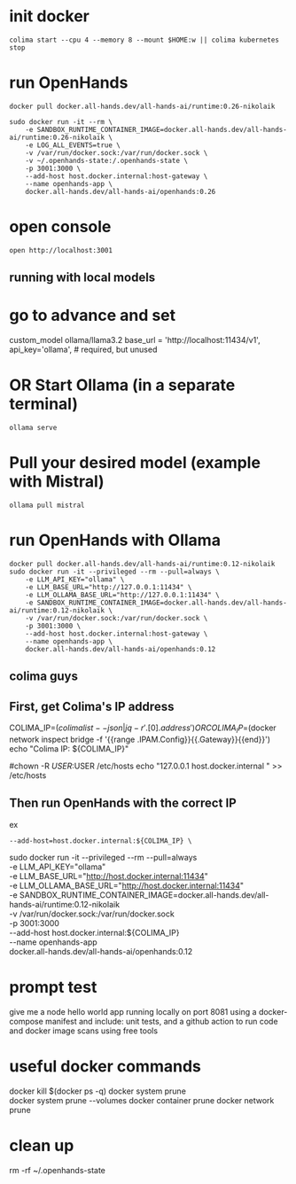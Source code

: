 # init docker
```
colima start --cpu 4 --memory 8 --mount $HOME:w || colima kubernetes stop
```

# run OpenHands
```
docker pull docker.all-hands.dev/all-hands-ai/runtime:0.26-nikolaik

sudo docker run -it --rm \
    -e SANDBOX_RUNTIME_CONTAINER_IMAGE=docker.all-hands.dev/all-hands-ai/runtime:0.26-nikolaik \
    -e LOG_ALL_EVENTS=true \
    -v /var/run/docker.sock:/var/run/docker.sock \
    -v ~/.openhands-state:/.openhands-state \
    -p 3001:3000 \
    --add-host host.docker.internal:host-gateway \
    --name openhands-app \
    docker.all-hands.dev/all-hands-ai/openhands:0.26
```
# open console
```
open http://localhost:3001
```

## running with local models
# go to advance and set
custom_model ollama/llama3.2
base_url = 'http://localhost:11434/v1',
api_key='ollama', # required, but unused

# OR Start Ollama (in a separate terminal)
```
ollama serve
```

# Pull your desired model (example with Mistral)
```
ollama pull mistral
```

# run OpenHands with Ollama
```
docker pull docker.all-hands.dev/all-hands-ai/runtime:0.12-nikolaik
sudo docker run -it --privileged --rm --pull=always \
    -e LLM_API_KEY="ollama" \
    -e LLM_BASE_URL="http://127.0.0.1:11434" \
    -e LLM_OLLAMA_BASE_URL="http://127.0.0.1:11434" \
    -e SANDBOX_RUNTIME_CONTAINER_IMAGE=docker.all-hands.dev/all-hands-ai/runtime:0.12-nikolaik \
    -v /var/run/docker.sock:/var/run/docker.sock \
    -p 3001:3000 \
    --add-host host.docker.internal:host-gateway \
    --name openhands-app \
    docker.all-hands.dev/all-hands-ai/openhands:0.12
```

## colima guys
## First, get Colima's IP address
COLIMA_IP=$(colima list --json | jq -r '.[0].address')
OR
COLIMA_IP=$(docker network inspect bridge -f '{{range .IPAM.Config}}{{.Gateway}}{{end}}')
echo "Colima IP: ${COLIMA_IP}"

#chown -R $USER:$USER /etc/hosts
echo "127.0.0.1   host.docker.internal " >> /etc/hosts

## Then run OpenHands with the correct IP
ex

    --add-host=host.docker.internal:${COLIMA_IP} \

sudo docker run -it --privileged --rm --pull=always \
    -e LLM_API_KEY="ollama" \
    -e LLM_BASE_URL="http://host.docker.internal:11434" \
    -e LLM_OLLAMA_BASE_URL="http://host.docker.internal:11434" \
    -e SANDBOX_RUNTIME_CONTAINER_IMAGE=docker.all-hands.dev/all-hands-ai/runtime:0.12-nikolaik \
    -v /var/run/docker.sock:/var/run/docker.sock \
    -p 3001:3000 \
    --add-host host.docker.internal:${COLIMA_IP} \
    --name openhands-app \
    docker.all-hands.dev/all-hands-ai/openhands:0.12



# prompt test
give me a node hello world app running locally on port 8081 using a docker-compose manifest and include: unit tests, and a github action to run code and docker image scans using  free tools

# useful docker commands
docker kill $(docker ps -q)
docker system prune        
docker system prune --volumes
docker container prune
docker network prune

# clean up
rm -rf ~/.openhands-state